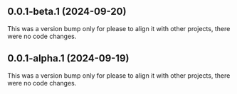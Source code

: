## 0.0.1-beta.1 (2024-09-20)

This was a version bump only for please to align it with other projects, there were no code changes.

## 0.0.1-alpha.1 (2024-09-19)

This was a version bump only for please to align it with other projects, there were no code changes.